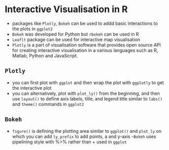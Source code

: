  # Interactive Visualisation in R

 - packages like `Plotly`, `Bokeh` can be used to addd basic interactions to the plots in `ggplot2`
 - `Bokeh` was developed for Python but `rbokeh` can be used in R
 - `Leaflt` package can be used for interactive map visualisation
 - `Plotly` is a part of visualisation software that provides open source API for creating interactive visualisation in a various languages such as R, Matlab, Python and JavaScript.

 ## `Plotly`
  - you can first plot with `ggplot` and then wrap the plot with `ggplotly` to get the interactive plot
  - you can alternatively, plot with `plot_ly()` from the beginning, and then use `layout()` to define axis labels, title, and legend title similar to `labs()` and `theme()` commands in `ggplot2`

  ## `Bokeh`
  - `figure()` is defining the plotting area similar to `ggplot()` and `plot_ly` on which you can add `ly_prefix` to add points, a and y-axis
  -`Bokeh` uses pipelining style with %>% rather than + used in `ggplot`
